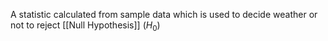A statistic calculated from sample data which is used to decide weather or not to reject [[Null Hypothesis]] ($H_0$)